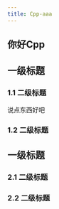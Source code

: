 ```yaml
---
title: Cpp-aaa
---
```

## 你好Cpp

## 一级标题
### 1.1 二级标题
说点东西好吧
### 1.2 二级标题

## 一级标题
### 2.1 二级标题
### 2.2 二级标题